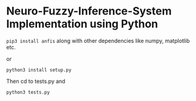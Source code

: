 # Neuro-Fuzzy-Inference-System Implementation using Python

```pip3 install anfis``` along with other dependencies like numpy, matplotlib etc.
<br>

or <br>

```python3 install setup.py```

Then cd to tests.py and
<br>

```python3 tests.py```
